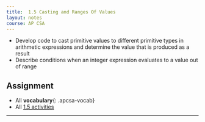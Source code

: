 ```yaml
---
title:  1.5 Casting and Ranges Of Values
layout: notes
course: AP CSA
---
```


- Develop code to cast primitive values to different primitive types in arithmetic expressions and determine the value that is produced as a result
- Describe conditions when an integer expression evaluates to a value out of range

## Assignment

- All **vocabulary**{: .apcsa-vocab}
- All [1.5 activities](https://runestone.academy/ns/books/published/manvillehighschool_csawesome2_2526/topic-1-5-casting.html)

---

